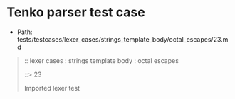 # Tenko parser test case

- Path: tests/testcases/lexer_cases/strings_template_body/octal_escapes/23.md

> :: lexer cases : strings template body : octal escapes
>
> ::> 23
>
> Imported lexer test
>
> <template body> octal escape unclosed string

## FAIL

## Input

`````js
`${"-->"}\7
`````

## Output

_Note: the whole output block is auto-generated. Manual changes will be overwritten!_

Below follow outputs in four parsing modes: sloppy mode, strict mode script goal, module goal, web compat mode (always sloppy).

Note that the output parts are auto-generated by the test runner to reflect actual result.

### Sloppy mode

Parsed with script goal and as if the code did not start with strict mode header.

`````
throws: Lexer error!
    Unclosed template literal

`${"-->"}\7
        ^------- error
`````

### Strict mode

Parsed with script goal but as if it was starting with `"use strict"` at the top.

_Output same as sloppy mode._

### Module goal

Parsed with the module goal.

_Output same as sloppy mode._

### Web compat mode

Parsed in sloppy script mode but with the web compat flag enabled.

_Output same as sloppy mode._
